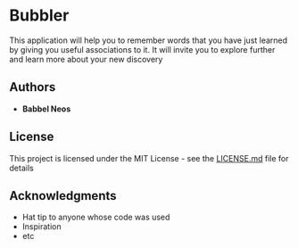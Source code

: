 # Bubbler

This application will help you to remember words that you have just learned by giving you useful associations to it.
It will invite you to explore further and learn more about your new discovery

## Authors

* **Babbel Neos**

## License

This project is licensed under the MIT License - see the [LICENSE.md](LICENSE.md) file for details

## Acknowledgments

* Hat tip to anyone whose code was used
* Inspiration
* etc
